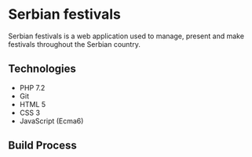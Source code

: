 # Serbian festivals
Serbian festivals is a web application used to manage, present and make festivals throughout the Serbian country.

## Technologies
 - PHP 7.2
 - Git
 - HTML 5
 - CSS 3
 - JavaScript (Ecma6)

## Build Process


